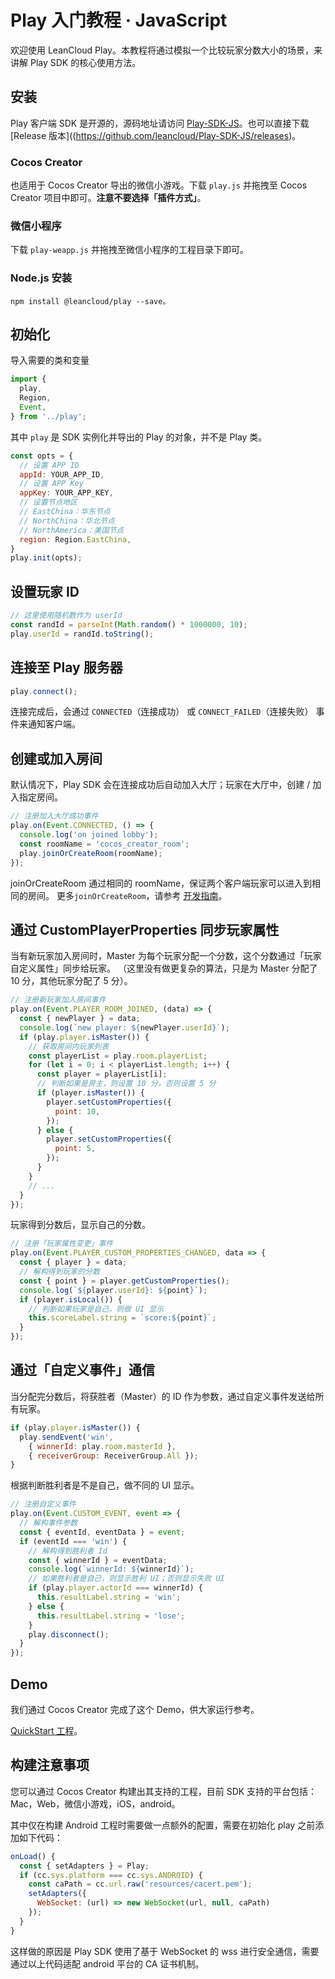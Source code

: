 # Play 入门教程 · JavaScript

欢迎使用 LeanCloud Play。本教程将通过模拟一个比较玩家分数大小的场景，来讲解 Play SDK 的核心使用方法。


## 安装

Play 客户端 SDK 是开源的，源码地址请访问 [Play-SDK-JS](https://github.com/leancloud/Play-SDK-JS)。也可以直接下载 [Release 版本]((https://github.com/leancloud/Play-SDK-JS/releases)。

### Cocos Creator

也适用于 Cocos Creator 导出的微信小游戏。下载 `play.js` 并拖拽至 Cocos Creator 项目中即可。**注意不要选择「插件方式」**。

### 微信小程序

下载 `play-weapp.js` 并拖拽至微信小程序的工程目录下即可。

### Node.js 安装

```
npm install @leancloud/play --save。
```


## 初始化

导入需要的类和变量

```javascript
import {
  play,
  Region,
  Event,
} from '../play';
```
其中 `play` 是 SDK 实例化并导出的 Play 的对象，并不是 Play 类。

```javascript
const opts = {
  // 设置 APP ID
  appId: YOUR_APP_ID,
  // 设置 APP Key
  appKey: YOUR_APP_KEY,
  // 设置节点地区
  // EastChina：华东节点
  // NorthChina：华北节点
  // NorthAmerica：美国节点
  region: Region.EastChina,
}
play.init(opts);
```


## 设置玩家 ID

```javascript
// 这里使用随机数作为 userId
const randId = parseInt(Math.random() * 1000000, 10);
play.userId = randId.toString();
```


## 连接至 Play 服务器

```javascript
play.connect();
```

连接完成后，会通过 `CONNECTED`（连接成功） 或 `CONNECT_FAILED`（连接失败） 事件来通知客户端。


## 创建或加入房间

默认情况下，Play SDK 会在连接成功后自动加入大厅；玩家在大厅中，创建 / 加入指定房间。

```javascript
// 注册加入大厅成功事件
play.on(Event.CONNECTED, () => {
  console.log('on joined lobby');
  const roomName = 'cocos_creator_room';
  play.joinOrCreateRoom(roomName);
});
```

joinOrCreateRoom 通过相同的 roomName，保证两个客户端玩家可以进入到相同的房间。
更多`joinOrCreateRoom`，请参考 [开发指南](play-js.html#创建房间)。


## 通过 CustomPlayerProperties 同步玩家属性

当有新玩家加入房间时，Master 为每个玩家分配一个分数，这个分数通过「玩家自定义属性」同步给玩家。
（这里没有做更复杂的算法，只是为 Master 分配了 10 分，其他玩家分配了 5 分）。

```javascript
// 注册新玩家加入房间事件
play.on(Event.PLAYER_ROOM_JOINED, (data) => {
  const { newPlayer } = data;
  console.log(`new player: ${newPlayer.userId}`);
  if (play.player.isMaster()) {
    // 获取房间内玩家列表
    const playerList = play.room.playerList;
    for (let i = 0; i < playerList.length; i++) {
      const player = playerList[i];
      // 判断如果是房主，则设置 10 分，否则设置 5 分
      if (player.isMaster()) {
        player.setCustomProperties({
          point: 10,
        });
      } else {
        player.setCustomProperties({
          point: 5,
        });
      }
    }
    // ...
  }
});
```

玩家得到分数后，显示自己的分数。

```javascript
// 注册「玩家属性变更」事件
play.on(Event.PLAYER_CUSTOM_PROPERTIES_CHANGED, data => {
  const { player } = data;
  // 解构得到玩家的分数
  const { point } = player.getCustomProperties();
  console.log(`${player.userId}: ${point}`);
  if (player.isLocal()) {
    // 判断如果玩家是自己，则做 UI 显示
    this.scoreLabel.string = `score:${point}`;
  }
});
```


## 通过「自定义事件」通信

当分配完分数后，将获胜者（Master）的 ID 作为参数，通过自定义事件发送给所有玩家。

```javascript
if (play.player.isMaster()) {
  play.sendEvent('win', 
    { winnerId: play.room.masterId }, 
    { receiverGroup: ReceiverGroup.All });
}
```

根据判断胜利者是不是自己，做不同的 UI 显示。

```javascript
// 注册自定义事件
play.on(Event.CUSTOM_EVENT, event => {
  // 解构事件参数
  const { eventId, eventData } = event;
  if (eventId === 'win') {
    // 解构得到胜利者 Id
    const { winnerId } = eventData;
    console.log(`winnerId: ${winnerId}`);
    // 如果胜利者是自己，则显示胜利 UI；否则显示失败 UI
    if (play.player.actorId === winnerId) {
      this.resultLabel.string = 'win';
    } else {
      this.resultLabel.string = 'lose';
    }
    play.disconnect();
  }
});
```


## Demo

我们通过 Cocos Creator 完成了这个 Demo，供大家运行参考。

[QuickStart 工程](https://github.com/leancloud/Play-Quick-Start-JS)。


## 构建注意事项

您可以通过 Cocos Creator 构建出其支持的工程，目前 SDK 支持的平台包括：Mac，Web，微信小游戏，iOS，android。

其中仅在构建 Android 工程时需要做一点额外的配置，需要在初始化 play 之前添加如下代码：

```js
onLoad() {
  const { setAdapters } = Play;
  if (cc.sys.platform === cc.sys.ANDROID) {
    const caPath = cc.url.raw('resources/cacert.pem');
    setAdapters({
      WebSocket: (url) => new WebSocket(url, null, caPath)
    });
  }
}
```

这样做的原因是 Play SDK 使用了基于 WebSocket 的 wss 进行安全通信，需要通过以上代码适配 android 平台的 CA 证书机制。





